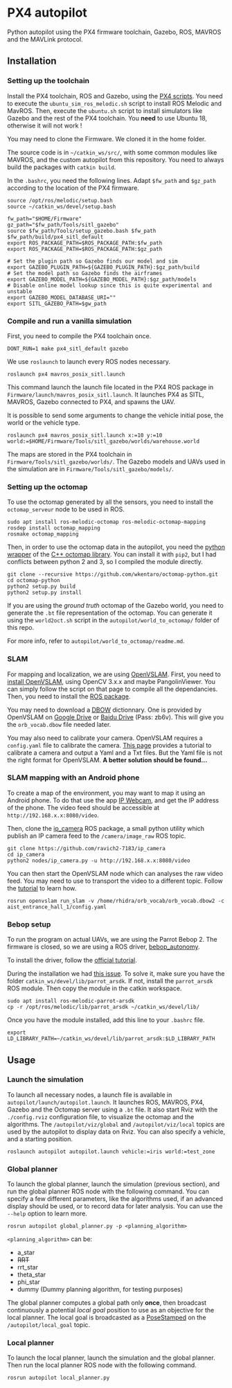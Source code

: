 PX4 autopilot
=============

Python autopilot using the PX4 firmware toolchain, Gazebo, ROS, MAVROS and the MAVLink protocol.

## Installation

### Setting up the toolchain
Install the PX4 toolchain, ROS and Gazebo, using the
[PX4 scripts](https://dev.px4.io/master/en/setup/dev_env_linux_ubuntu.html).
You need to execute the `ubuntu_sim_ros_melodic.sh` script to install ROS Melodic and MavROS.
Then, execute the `ubuntu.sh` script to install simulators like Gazebo and the rest
of the PX4 toolchain. You **need** to use Ubuntu 18, otherwise it will not work !

You may need to clone the Firmware. We cloned it in the home folder.

The source code is in `~/catkin_ws/src/`, with some common modules like MAVROS,
and the custom autopilot from this repository. You need to always build the packages
with `catkin build`.

In the `.bashrc`, you need the following lines. Adapt `$fw_path` and `$gz_path` according to the location
of the PX4 firmware.
```shell script
source /opt/ros/melodic/setup.bash
source ~/catkin_ws/devel/setup.bash

fw_path="$HOME/Firmware"
gz_path="$fw_path/Tools/sitl_gazebo"
source $fw_path/Tools/setup_gazebo.bash $fw_path $fw_path/build/px4_sitl_default
export ROS_PACKAGE_PATH=$ROS_PACKAGE_PATH:$fw_path
export ROS_PACKAGE_PATH=$ROS_PACKAGE_PATH:$gz_path

# Set the plugin path so Gazebo finds our model and sim
export GAZEBO_PLUGIN_PATH=${GAZEBO_PLUGIN_PATH}:$gz_path/build
# Set the model path so Gazebo finds the airframes
export GAZEBO_MODEL_PATH=${GAZEBO_MODEL_PATH}:$gz_path/models
# Disable online model lookup since this is quite experimental and unstable
export GAZEBO_MODEL_DATABASE_URI=""
export SITL_GAZEBO_PATH=$gw_path
```

### Compile and run a vanilla simulation

First, you need to compile the PX4 toolchain once.
```shell script
DONT_RUN=1 make px4_sitl_default gazebo
```

We use `roslaunch` to launch every ROS nodes necessary.
```shell script
roslaunch px4 mavros_posix_sitl.launch
```

This command launch the launch file located in the PX4 ROS package in
`Firmware/launch/mavros_posix_sitl.launch`.
It launches PX4 as SITL, MAVROS, Gazebo connected to PX4, and spawns the UAV.

It is possible to send some arguments to change the vehicle initial pose,
the world or the vehicle type.
```shell script
roslaunch px4 mavros_posix_sitl.launch x:=10 y:=10 world:=$HOME/Firmware/Tools/sitl_gazebo/worlds/warehouse.world
```
The maps are stored in the PX4 toolchain in `Firmware/Tools/sitl_gazebo/worlds/`.
The Gazebo models and UAVs used in the simulation are in `Firmware/Tools/sitl_gazebo/models/`.

### Setting up the octomap

To use the octomap generated by all the sensors, you need to install the
`octomap_serveur` node to be used in ROS.
```shell script
sudo apt install ros-melodic-octomap ros-melodic-octomap-mapping
rosdep install octomap_mapping
rosmake octomap_mapping
```

Then, in order to use the octomap data in the autopilot, you need the
[python wrapper](https://github.com/wkentaro/octomap-python)
of the [C++ octomap library](https://github.com/OctoMap/octomap).
You can install it with `pip2`, but I had conflicts between python 2 and 3, so
I compiled the module directly.
```shell script
git clone --recursive https://github.com/wkentaro/octomap-python.git
cd octomap-python
python2 setup.py build
python2 setup.py install
```

If you are using the _ground truth_ octomap of the Gazebo world,
you need to generate the `.bt` file representation of the octomap.
You can generate it using the `world2oct.sh` script in the `autopilot/world_to_octomap/`
folder of this repo.

For more info, refer to `autopilot/world_to_octomap/readme.md`.


### SLAM

For mapping and localization, we are using [OpenVSLAM](https://github.com/xdspacelab/openvslam).
First, you need to [install OpenVSLAM](https://openvslam.readthedocs.io/en/master/installation.html#chapter-installation), 
using OpenCV 3.x.x and maybe PangolinViewer.
You can simply follow the script on that page to compile all the dependancies.
Then, you need to install the [ROS package](https://openvslam.readthedocs.io/en/master/ros_package.html).

You may need to download a [DBOW](https://github.com/dorian3d/DBoW2) dictionnary. One is provided by OpenVSLAM
on [Google Drive](https://drive.google.com/open?id=1wUPb328th8bUqhOk-i8xllt5mgRW4n84)
or [Baidu Drive](https://pan.baidu.com/s/1627YS4b-DC_0Ioya3gLTPQ) (Pass: zb6v). 
This will give you the `orb_vocab.dbow` file needed later.

You may also need to calibrate your camera. OpenVSLAM requires a `config.yaml` file to calibrate the camera.
[This page](http://wiki.ros.org/camera_calibration/Tutorials/MonocularCalibration) provides a tutorial
to calibrate a camera and output a Yaml and a Txt files. But the Yaml file is not the right format
for OpenVSLAM. **A better solution should be found...**

### SLAM mapping with an Android phone

To create a map of the environment, you may want to map it using an Android phone.
To do that use the app [IP Webcam](https://play.google.com/store/apps/details?id=com.pas.webcam&hl=fr&gl=US),
and get the IP address of the phone. The video feed should be accessible at `http://192.168.x.x:8080/video`.

Then, clone the [ip_camera](https://github.com/ravich2-7183/ip_camera) ROS package, a small
python utility which publish an IP camera feed to the `/camera/image_raw` ROS topic.

```shell script
git clone https://github.com/ravich2-7183/ip_camera
cd ip_camera
python2 nodes/ip_camera.py -u http://192.168.x.x:8080/video
```

You can then start the OpenVSLAM node which can analyses the raw video feed.
You may need to use to transport the video to a different topic. Follow the 
[tutorial](https://openvslam.readthedocs.io/en/master/ros_package.html#publish-images-of-a-usb-camera) to learn how.
```shell script
rosrun openvslam run_slam -v /home/rhidra/orb_vocab/orb_vocab.dbow2 -c aist_entrance_hall_1/config.yaml
```

### Bebop setup

To run the program on actual UAVs, we are using the Parrot Bebop 2. The firmware is closed, so we are using
a ROS driver, [bebop_autonomy](https://bebop-autonomy.readthedocs.io/).

To install the driver, follow the [official tutorial](https://bebop-autonomy.readthedocs.io/en/latest/installation.html).

During the installation we had [this issue](https://github.com/AutonomyLab/bebop_autonomy/issues/170).
To solve it, make sure you have the folder `catkin_ws/devel/lib/parrot_arsdk`.
If not, install the `parrot_arsdk` ROS module. Then copy the module in the catkin workspace.
```shell script
sudo apt install ros-melodic-parrot-arsdk
cp -r /opt/ros/melodic/lib/parrot_arsdk ~/catkin_ws/devel/lib/
```

Once you have the module installed, add this line to your `.bashrc` file.
```shell script
export LD_LIBRARY_PATH=~/catkin_ws/devel/lib/parrot_arsdk:$LD_LIBRARY_PATH
```


## Usage

### Launch the simulation

To launch all necessary nodes, a launch file is available in `autopilot/launch/autopilot.launch`.
It launches ROS, MAVROS, PX4, Gazebo and the Octomap server using a `.bt` file.
It also start Rviz with the `./config.rviz` configuration file, to visualize the octomap and the algorithms.
The `/autopilot/viz/global` and `/autopilot/viz/local` topics are used by the autopilot to display data on Rviz.
You can also specify a vehicle, and a starting position.
```shell script
roslaunch autopilot autopilot.launch vehicle:=iris world:=test_zone
```

### Global planner

To launch the global planner, launch the simulation (previous section),
and run the global planner ROS node with the following command.
You can specify a few different parameters, like the algorithms used,
if an advanced display should be used, or to record data for later analysis.
You can use the `--help` option to learn more. 

```shell script
rosrun autopilot global_planner.py -p <planning_algorithm>
```

`<planning_algorithm>` can be:
- a_star
- ~~RRT~~
- rrt_star
- theta_star
- phi_star
- dummy (Dummy planning algorithm, for testing purposes)

The global planner computes a global path only **once**, then broadcast
continuously a potential _local goal_ position to use as an objective for the
local planner. The local goal is broadcasted as a
[PoseStamped](http://docs.ros.org/en/api/geometry_msgs/html/msg/PoseStamped.html)
on the `/autopilot/local_goal` topic.

### Local planner

To launch the local planner, launch the simulation and the global planner.
Then run the local planner ROS node with the following command.

```shell script
rosrun autopilot local_planner.py
```